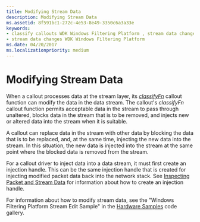 ```yaml
---
title: Modifying Stream Data
description: Modifying Stream Data
ms.assetid: 8f591bc1-272c-4e53-8e49-3350c6a3a33e
keywords:
- classify callouts WDK Windows Filtering Platform , stream data changes
- stream data changes WDK Windows Filtering Platform
ms.date: 04/20/2017
ms.localizationpriority: medium
---
```


# Modifying Stream Data


When a callout processes data at the stream layer, its [*classifyFn*](https://docs.microsoft.com/windows-hardware/drivers/ddi/fwpsk/nc-fwpsk-fwps_callout_classify_fn0) callout function can modify the data in the data stream. The callout's *classifyFn* callout function permits acceptable data in the stream to pass through unaltered, blocks data in the stream that is to be removed, and injects new or altered data into the stream when it is suitable.

A callout can replace data in the stream with other data by blocking the data that is to be replaced, and, at the same time, injecting the new data into the stream. In this situation, the new data is injected into the stream at the same point where the blocked data is removed from the stream.

For a callout driver to inject data into a data stream, it must first create an injection handle. This can be the same injection handle that is created for injecting modified packet data back into the network stack. See [Inspecting Packet and Stream Data](inspecting-packet-and-stream-data.md) for information about how to create an injection handle.

For information about how to modify stream data, see the "Windows Filtering Platform Stream Edit Sample" in the [Hardware Samples](https://go.microsoft.com/fwlink/p/?LinkId=618052) code gallery.

 

 





